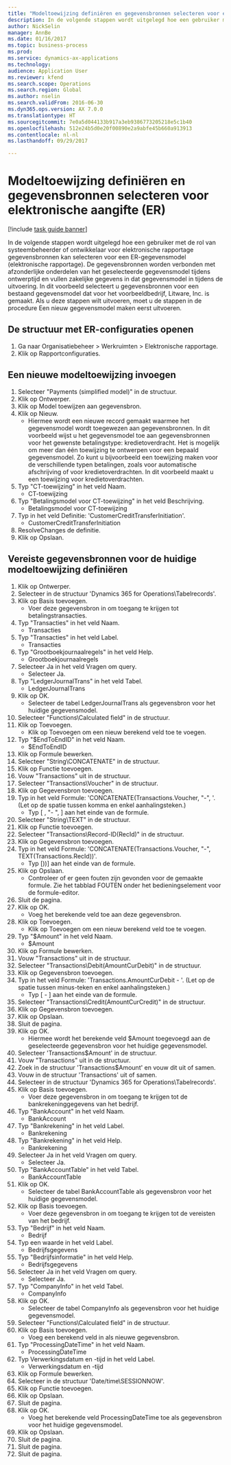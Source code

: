 ```yaml
--- 
title: "Modeltoewijzing definiëren en gegevensbronnen selecteren voor elektronische aangifte (ER)"
description: In de volgende stappen wordt uitgelegd hoe een gebruiker met de rol van systeembeheerder of ontwikkelaar voor elektronische rapportage gegevensbronnen kan selecteren voor een ER-gegevensmodel (elektronische rapportage).
author: NickSelin
manager: AnnBe
ms.date: 01/16/2017
ms.topic: business-process
ms.prod: 
ms.service: dynamics-ax-applications
ms.technology: 
audience: Application User
ms.reviewer: kfend
ms.search.scope: Operations
ms.search.region: Global
ms.author: nselin
ms.search.validFrom: 2016-06-30
ms.dyn365.ops.version: AX 7.0.0
ms.translationtype: HT
ms.sourcegitcommit: 7e0a5d044133b917a3eb9386773205218e5c1b40
ms.openlocfilehash: 512e24b5d0e20f00890e2a9abfe45b660a913913
ms.contentlocale: nl-nl
ms.lasthandoff: 09/29/2017

---
```

# <a name="define-model-mapping-and-select-data-sources-for-electronic-reporting-er"></a>Modeltoewijzing definiëren en gegevensbronnen selecteren voor elektronische aangifte (ER)

[!include [task guide banner](../../includes/task-guide-banner.md)]

In de volgende stappen wordt uitgelegd hoe een gebruiker met de rol van systeembeheerder of ontwikkelaar voor elektronische rapportage gegevensbronnen kan selecteren voor een ER-gegevensmodel (elektronische rapportage). De gegevensbronnen worden verbonden met afzonderlijke onderdelen van het geselecteerde gegevensmodel tijdens ontwerptijd en vullen zakelijke gegevens in dat gegevensmodel in tijdens de uitvoering. In dit voorbeeld selecteert u gegevensbronnen voor een bestaand gegevensmodel dat voor het voorbeeldbedrijf, Litware, Inc. is gemaakt. Als u deze stappen wilt uitvoeren, moet u de stappen in de procedure Een nieuw gegevensmodel maken eerst uitvoeren.


## <a name="open-the-electronic-reporting-configurations-tree"></a>De structuur met ER-configuraties openen
1. Ga naar Organisatiebeheer > Werkruimten > Elektronische rapportage.
2. Klik op Rapportconfiguraties.

## <a name="insert-a-new-model-mapping"></a>Een nieuwe modeltoewijzing invoegen
1. Selecteer "Payments (simplified model)" in de structuur.
2. Klik op Ontwerper.
3. Klik op Model toewijzen aan gegevensbron.
4. Klik op Nieuw.
    * Hiermee wordt een nieuwe record gemaakt waarmee het gegevensmodel wordt toegewezen aan gegevensbronnen. In dit voorbeeld wijst u het gegevensmodel toe aan gegevensbronnen voor het gewenste betalingstype: kredietoverdracht.     Het is mogelijk om meer dan één toewijzing te ontwerpen voor een bepaald gegevensmodel. Zo kunt u bijvoorbeeld een toewijzing maken voor de verschillende typen betalingen, zoals voor automatische afschrijving of voor kredietoverdrachten. In dit voorbeeld maakt u een toewijzing voor kredietoverdrachten.  
5. Typ "CT-toewijzing" in het veld Naam.
    * CT-toewijzing  
6. Typ "Betalingsmodel voor CT-toewijzing" in het veld Beschrijving.
    * Betalingsmodel voor CT-toewijzing  
7. Typ in het veld Definitie: 'CustomerCreditTransferInitiation'.
    * CustomerCreditTransferInitiation  
8. ResolveChanges de definitie.
9. Klik op Opslaan.

## <a name="define-required-data-sources-for-the-current-model-mapping"></a>Vereiste gegevensbronnen voor de huidige modeltoewijzing definiëren
1. Klik op Ontwerper.
2. Selecteer in de structuur 'Dynamics 365 for Operations\Tabelrecords'.
3. Klik op Basis toevoegen.
    * Voer deze gegevensbron in om toegang te krijgen tot betalingstransacties.  
4. Typ "Transacties" in het veld Naam.
    * Transacties  
5. Typ "Transacties" in het veld Label.
    * Transacties  
6. Typ "Grootboekjournaalregels" in het veld Help.
    * Grootboekjournaalregels  
7. Selecteer Ja in het veld Vragen om query.
    * Selecteer Ja.  
8. Typ "LedgerJournalTrans" in het veld Tabel.
    * LedgerJournalTrans  
9. Klik op OK.
    * Selecteer de tabel LedgerJournalTrans als gegevensbron voor het huidige gegevensmodel.  
10. Selecteer "Functions\Calculated field" in de structuur.
11. Klik op Toevoegen.
    * Klik op Toevoegen om een nieuw berekend veld toe te voegen.  
12. Typ "$EndToEndID" in het veld Naam.
    * $EndToEndID  
13. Klik op Formule bewerken.
14. Selecteer "String\CONCATENATE" in de structuur.
15. Klik op Functie toevoegen.
16. Vouw "Transactions" uit in de structuur.
17. Selecteer "Transactions\Voucher" in de structuur.
18. Klik op Gegevensbron toevoegen.
19. Typ in het veld Formule: 'CONCATENATE(Transactions.Voucher, "-", '. (Let op de spatie tussen komma en enkel aanhalingsteken.)
    * Typ [ , "- ", ] aan het einde van de formule.  
20. Selecteer "String\TEXT" in de structuur.
21. Klik op Functie toevoegen.
22. Selecteer "Transactions\Record-ID(RecId)" in de structuur.
23. Klik op Gegevensbron toevoegen.
24. Typ in het veld Formule: 'CONCATENATE(Transactions.Voucher, "-", TEXT(Transactions.RecId))'.
    * Typ [))] aan het einde van de formule.  
25. Klik op Opslaan.
    * Controleer of er geen fouten zijn gevonden voor de gemaakte formule. Zie het tabblad FOUTEN onder het bedieningselement voor de formule-editor.  
26. Sluit de pagina.
27. Klik op OK.
    * Voeg het berekende veld toe aan deze gegevensbron.  
28. Klik op Toevoegen.
    * Klik op Toevoegen om een nieuw berekend veld toe te voegen.  
29. Typ "$Amount" in het veld Naam.
    * $Amount  
30. Klik op Formule bewerken.
31. Vouw "Transactions" uit in de structuur.
32. Selecteer "Transactions\Debit(AmountCurDebit)" in de structuur.
33. Klik op Gegevensbron toevoegen.
34. Typ in het veld Formule: 'Transactions.AmountCurDebit - '. (Let op de spatie tussen minus-teken en enkel aanhalingsteken.)
    * Typ [ - ] aan het einde van de formule.  
35. Selecteer "Transactions\Credit(AmountCurCredit)" in de structuur.
36. Klik op Gegevensbron toevoegen.
37. Klik op Opslaan.
38. Sluit de pagina.
39. Klik op OK.
    * Hiermee wordt het berekende veld $Amount toegevoegd aan de geselecteerde gegevensbron voor het huidige gegevensmodel.  
40. Selecteer 'Transactions\$Amount' in de structuur.
41. Vouw "Transactions" uit in de structuur.
42. Zoek in de structuur 'Transactions\$Amount' en vouw dit uit of samen.
43. Vouw in de structuur 'Transactions' uit of samen.
44. Selecteer in de structuur 'Dynamics 365 for Operations\Tabelrecords'.
45. Klik op Basis toevoegen.
    * Voer deze gegevensbron in om toegang te krijgen tot de bankrekeninggegevens van het bedrijf.  
46. Typ "BankAccount" in het veld Naam.
    * BankAccount  
47. Typ "Bankrekening" in het veld Label.
    * Bankrekening  
48. Typ "Bankrekening" in het veld Help.
    * Bankrekening  
49. Selecteer Ja in het veld Vragen om query.
    * Selecteer Ja.  
50. Typ "BankAccountTable" in het veld Tabel.
    * BankAccountTable  
51. Klik op OK.
    * Selecteer de tabel BankAccountTable als gegevensbron voor het huidige gegevensmodel.  
52. Klik op Basis toevoegen.
    * Voer deze gegevensbron in om toegang te krijgen tot de vereisten van het bedrijf.  
53. Typ "Bedrijf" in het veld Naam.
    * Bedrijf  
54. Typ een waarde in het veld Label.
    * Bedrijfsgegevens  
55. Typ "Bedrijfsinformatie" in het veld Help.
    * Bedrijfsgegevens  
56. Selecteer Ja in het veld Vragen om query.
    * Selecteer Ja.  
57. Typ "CompanyInfo" in het veld Tabel.
    * CompanyInfo  
58. Klik op OK.
    * Selecteer de tabel CompanyInfo als gegevensbron voor het huidige gegevensmodel.  
59. Selecteer "Functions\Calculated field" in de structuur.
60. Klik op Basis toevoegen.
    * Voeg een berekend veld in als nieuwe gegevensbron.  
61. Typ "ProcessingDateTime" in het veld Naam.
    * ProcessingDateTime  
62. Typ Verwerkingsdatum en -tijd in het veld Label.
    * Verwerkingsdatum en -tijd  
63. Klik op Formule bewerken.
64. Selecteer in de structuur 'Date/time\SESSIONNOW'.
65. Klik op Functie toevoegen.
66. Klik op Opslaan.
67. Sluit de pagina.
68. Klik op OK.
    * Voeg het berekende veld ProcessingDateTime toe als gegevensbron voor het huidige gegevensmodel.  
69. Klik op Opslaan.
70. Sluit de pagina.
71. Sluit de pagina.
72. Sluit de pagina.


